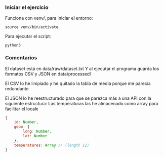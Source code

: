 ### Iniciar el ejercicio
Funciona con venv/, para iniciar el entorno: 
```shell
source venv/bin/activate
```

Para ejecutar el script: 
```shell
python3 .
```

### Comentarios
El dataset está en data/raw/dataset.txt
Y al ejecutar el programa guarda los formatos CSV y JSON en data/processed/

El CSV lo he limpiado y he quitado la tabla de media porque me parecía redundante

El JSON lo he reestructurado para que se parezca más a una API con la siguiente estructura: 
Las temperaturas las he almacenado como array para facilitar el locale

```js
{
    id: Number,
    geom: {
        long: Number, 
        lat: Number
    },
    temperatures: Array // (length 12)
}
```
